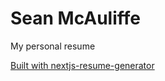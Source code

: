 # Sean McAuliffe

My personal resume

[Built with nextjs-resume-generator](https://nextjs-resume-generator.vercel.app/)

